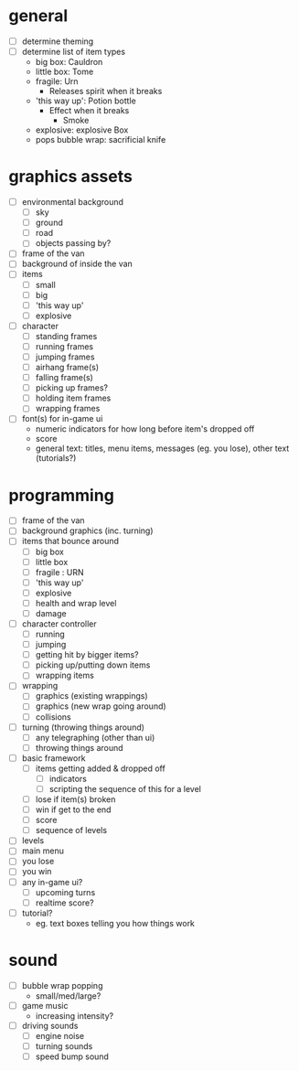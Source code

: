 # general

* [ ] determine theming
* [ ] determine list of item types
    * big box: Cauldron
    * little box: Tome
    * fragile: Urn
      - Releases spirit when it breaks
    * 'this way up': Potion bottle
      - Effect when it breaks
        - Smoke
    * explosive: explosive Box
    * pops bubble wrap: sacrificial knife

# graphics assets

* [ ] environmental background
    * [ ] sky
    * [ ] ground
    * [ ] road
    * [ ] objects passing by?
* [ ] frame of the van
* [ ] background of inside the van
* [ ] items
    * [ ] small
    * [ ] big
    * [ ] 'this way up'
    * [ ] explosive
* [ ] character
    * [ ] standing frames
    * [ ] running frames
    * [ ] jumping frames
    * [ ] airhang frame(s)
    * [ ] falling frame(s)
    * [ ] picking up frames?
    * [ ] holding item frames
    * [ ] wrapping frames
* [ ] font(s) for in-game ui
    * numeric indicators for how long before item's dropped off
    * score
    * general text: titles, menu items, messages (eg. you lose), other text (tutorials?)

# programming

* [ ] frame of the van
* [ ] background graphics (inc. turning)
* [ ] items that bounce around
    * [ ] big box
    * [ ] little box
    * [ ] fragile : URN
    * [ ] 'this way up'
    * [ ] explosive
    * [ ] health and wrap level
    * [ ] damage
* [ ] character controller
    * [ ] running
    * [ ] jumping
    * [ ] getting hit by bigger items?
    * [ ] picking up/putting down items
    * [ ] wrapping items
* [ ] wrapping
    * [ ] graphics (existing wrappings)
    * [ ] graphics (new wrap going around)
    * [ ] collisions
* [ ] turning (throwing things around)
    * [ ] any telegraphing (other than ui)
    * [ ] throwing things around
* [ ] basic framework
    * [ ] items getting added & dropped off
        * [ ] indicators
        * [ ] scripting the sequence of this for a level
    * [ ] lose if item(s) broken
    * [ ] win if get to the end
    * [ ] score
    * [ ] sequence of levels
* [ ] levels
* [ ] main menu
* [ ] you lose
* [ ] you win
* [ ] any in-game ui?
    * [ ] upcoming turns
    * [ ] realtime score?
* [ ] tutorial?
    * eg. text boxes telling you how things work

# sound

* [ ] bubble wrap popping
    * small/med/large?
* [ ] game music
    * increasing intensity?
* [ ] driving sounds
    * [ ] engine noise
    * [ ] turning sounds
    * [ ] speed bump sound